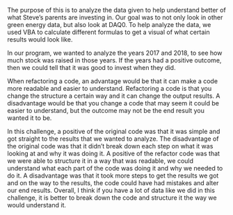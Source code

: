 The purpose of this is to analyze the data given to help understand better of what Steve’s parents are investing in. Our goal was to not only look in other green energy data, but also look at DAQ0. To help analyze the data, we used VBA to calculate different formulas to get a visual of what certain results would look like.

In our program, we wanted to analyze the years 2017 and 2018, to see how much stock was raised in those years. If the years had a positive outcome, then we could tell that it was good to invest when they did.

When refactoring a code, an advantage would be that it can make a code more readable and easier to understand. Refactoring a code is that you change the structure a certain way and it can change the output results. A disadvantage would be that you change a code that may seem it could be easier to understand, but the outcome may not be the end result you wanted it to be. 

In this challenge, a positive of the original code was that it was simple and got straight to the results that we wanted to analyze. The disadvantage of the original code was that it didn’t break down each step on what it was looking at and why it was doing it. A positive of the refactor code was that we were able to structure it in a way that was readable, we could understand what each part of the code was doing it and why we needed to do it. A disadvantage was that it took more steps to get the results we got and on the way to the results, the code could have had mistakes and alter our end results. Overall, I think if you have a lot of data like we did in this challenge, it is better to break down the code and structure it the way we would understand it.
